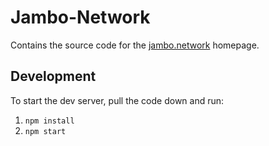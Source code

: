 # Jambo-Network

Contains the source code for the [jambo.network](https://jambo.network/) homepage.

## Development

To start the dev server, pull the code down and run:

1. `npm install`
1. `npm start`
